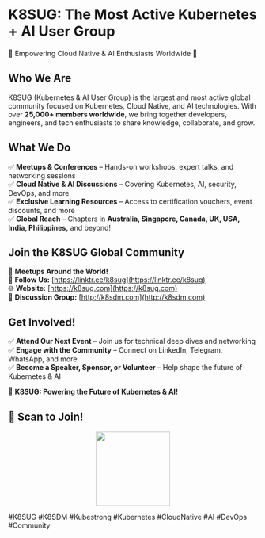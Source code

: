 # K8SUG: The Most Active Kubernetes + AI User Group  
🚀 Empowering Cloud Native & AI Enthusiasts Worldwide 🚀  

## Who We Are  
K8SUG (Kubernetes & AI User Group) is the largest and most active global community focused on Kubernetes, Cloud Native, and AI technologies. With over **25,000+ members worldwide**, we bring together developers, engineers, and tech enthusiasts to share knowledge, collaborate, and grow.  

## What We Do  
✅ **Meetups & Conferences** – Hands-on workshops, expert talks, and networking sessions  
✅ **Cloud Native & AI Discussions** – Covering Kubernetes, AI, security, DevOps, and more  
✅ **Exclusive Learning Resources** – Access to certification vouchers, event discounts, and more  
✅ **Global Reach** – Chapters in **Australia, Singapore, Canada, UK, USA, India, Philippines,** and beyond!  

## Join the K8SUG Global Community  
📍 **Meetups Around the World!**  
📢 **Follow Us:** [https://linktr.ee/k8sug](https://linktr.ee/k8sug)  
🌐 **Website:** [https://k8sug.com](https://k8sug.com)  
💬 **Discussion Group:** [http://k8sdm.com](http://k8sdm.com)  

## Get Involved!  
✅ **Attend Our Next Event** – Join us for technical deep dives and networking  
✅ **Engage with the Community** – Connect on LinkedIn, Telegram, WhatsApp, and more  
✅ **Become a Speaker, Sponsor, or Volunteer** – Help shape the future of Kubernetes & AI  

🚀 **K8SUG: Powering the Future of Kubernetes & AI!**  

## 📲 Scan to Join!
<p align="center">
  <img src="[https://raw.githubusercontent.com/YOUR-ORG/YOUR-REPO/main/qrcode.png](https://github.com/k8sug/.github/blob/main/profile/qrcode_linktr.ee.png)" width="150">
</p>

#K8SUG #K8SDM #Kubestrong #Kubernetes #CloudNative #AI #DevOps #Community  
